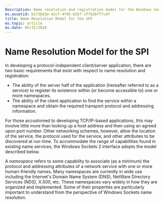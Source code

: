 ```yaml
---
Description: Name resolution and registration model for the Windows Sockets (Winsock) SPI.
ms.assetid: b173b63e-42c7-4f85-b55f-1f7b3bff7c4f
title: Name Resolution Model for the SPI
ms.topic: article
ms.date: 05/31/2018
---
```


# Name Resolution Model for the SPI

In developing a protocol-independent client/server application, there are two basic requirements that exist with respect to name resolution and registration:

-   The ability of the server half of the application (hereafter referred to as a service) to register its existence within (or become accessible to) one or more namespaces.
-   The ability of the client application to find the service within a namespace and obtain the required transport protocol and addressing information.

For those accustomed to developing TCP/IP-based applications, this may involve little more than looking up a host address and then using an agreed upon port number. Other networking schemes, however, allow the location of the service, the protocol used for the service, and other attributes to be discovered at run-time. To accommodate the range of capabilities found in existing name services, the Windows Sockets 2 interface adopts the model described below.

A *namespace* refers to some capability to associate (as a minimum) the protocol and addressing attributes of a network service with one or more human-friendly names. Many namespaces are currently in wide use including the Internet's Domain Name System (DNS), NetWare Directory Services (NDS), X.500, etc. These namespaces vary widely in how they are organized and implemented. Some of their properties are particularly important to understand from the perspective of Windows Sockets name resolution.

 

 



